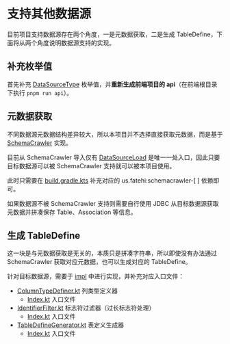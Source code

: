 # 支持其他数据源

目前项目支持数据源存在两个角度，一是元数据获取，二是生成 TableDefine，下面将从两个角度说明数据源支持的实现。

## 补充枚举值

首先补充 [DataSourceType](https://github.com/pot-mot/jimmer-code-gen-kotlin/blob/main/src/main/kotlin/top/potmot/enumeration/DataSourceType.kt) 枚举值，并**重新生成前端项目的 api**（在前端根目录下执行 `pnpm run api`）。

## 元数据获取

不同数据源元数据结构差异较大，所以本项目并不选择直接获取元数据，而是基于 [SchemaCrawler](https://www.schemacrawler.com/) 实现。

目前从 SchemaCrawler 导入仅有 [DataSourceLoad](https://github.com/pot-mot/jimmer-code-gen-kotlin/blob/main/src/main/kotlin/top/potmot/core/database/load/DataSourceLoad.kt) 是唯一一处入口，因此只要目标数据源可以被 SchemaCrawler 支持就可以被本项目使用。

此时只需要在 [build.gradle.kts](https://github.com/pot-mot/jimmer-code-gen-kotlin/blob/main/build.gradle.kts) 补充对应的 us.fatehi:schemacrawler-[ ] 依赖即可。

如果数据源不被 SchemaCrawler 支持则需要自行使用 JDBC 从目标数据源获取元数据并拼凑保存 Table、Association 等信息。

## 生成 TableDefine

这一块是与元数据获取是无关的，本质只是拼凑字符串，所以即使没有办法通过 SchemaCrawler 获取对应元数据，也可以生成对应的 TableDefine。

针对目标数据源，需要于 [impl](https://github.com/pot-mot/jimmer-code-gen-kotlin/tree/main/src/main/kotlin/top/potmot/core/database/generate/impl) 中进行实现，并补充对应入口文件：

- [ColumnTypeDefiner.kt](https://github.com/pot-mot/jimmer-code-gen-kotlin/blob/main/src/main/kotlin/top/potmot/core/database/generate/columnType/ColumnTypeDefiner.kt) 列类型定义器
    - [Index.kt](https://github.com/pot-mot/jimmer-code-gen-kotlin/blob/main/src/main/kotlin/top/potmot/core/database/generate/columnType/Index.kt) 入口文件
- [IdentifierFilter.kt](https://github.com/pot-mot/jimmer-code-gen-kotlin/blob/main/src/main/kotlin/top/potmot/core/database/generate/identifier/IdentifierFilter.kt) 标志符过滤器（过长标志符处理）
    - [Index.kt](https://github.com/pot-mot/jimmer-code-gen-kotlin/blob/main/src/main/kotlin/top/potmot/core/database/generate/identifier/Index.kt) 入口文件
- [TableDefineGenerator.kt](https://github.com/pot-mot/jimmer-code-gen-kotlin/blob/main/src/main/kotlin/top/potmot/core/database/generate/TableDefineGenerator.kt) 表定义生成器
    - [Index.kt](https://github.com/pot-mot/jimmer-code-gen-kotlin/blob/main/src/main/kotlin/top/potmot/core/database/generate/Index.kt) 入口文件

